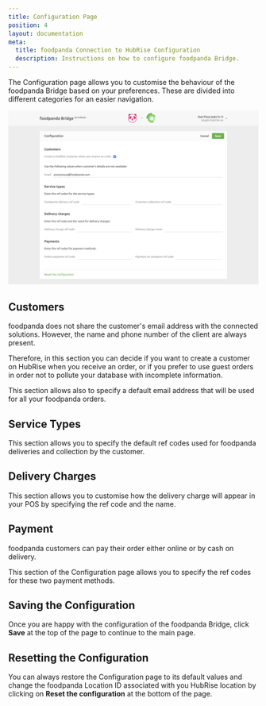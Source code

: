 ```yaml
---
title: Configuration Page
position: 4
layout: documentation
meta:
  title: foodpanda Connection to HubRise Configuration
  description: Instructions on how to configure foodpanda Bridge.
---
```


The Configuration page allows you to customise the behaviour of the foodpanda Bridge based on your preferences.
These are divided into different categories for an easier navigation.

![foodpanda Bridge configuration page](../images/001-en-configuration-page.png)

## Customers

foodpanda does not share the customer's email address with the connected solutions. However, the name and phone number of the client are always present.

Therefore, in this section you can decide if you want to create a customer on HubRise when you receive an order, or if you prefer to use guest orders in order not to pollute your database with incomplete information.

This section allows also to specify a default email address that will be used for all your foodpanda orders.

## Service Types

This section allows you to specify the default ref codes used for foodpanda deliveries and collection by the customer.

## Delivery Charges

This section allows you to customise how the delivery charge will appear in your POS by specifying the ref code and the name.

## Payment

foodpanda customers can pay their order either online or by cash on delivery.

This section of the Configuration page allows you to specify the ref codes for these two payment methods.

## Saving the Configuration

Once you are happy with the configuration of the foodpanda Bridge, click **Save** at the top of the page to continue to the main page.

## Resetting the Configuration

You can always restore the Configuration page to its default values and change the foodpanda Location ID associated with you HubRise location by clicking on **Reset the configuration** at the bottom of the page.
